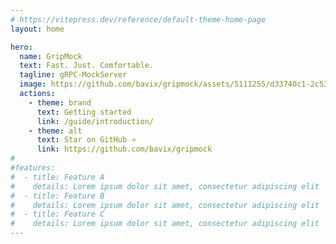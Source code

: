 ```yaml
---
# https://vitepress.dev/reference/default-theme-home-page
layout: home

hero:
  name: GripMock
  text: Fast. Just. Comfortable.
  tagline: gRPC-MockServer
  image: https://github.com/bavix/gripmock/assets/5111255/d33740c1-2c53-4c06-a7a7-d3a9cb6e7c00
  actions:
    - theme: brand
      text: Getting started
      link: /guide/introduction/
    - theme: alt
      text: Star on GitHub ⭐
      link: https://github.com/bavix/gripmock
#
#features:
#  - title: Feature A
#    details: Lorem ipsum dolor sit amet, consectetur adipiscing elit
#  - title: Feature B
#    details: Lorem ipsum dolor sit amet, consectetur adipiscing elit
#  - title: Feature C
#    details: Lorem ipsum dolor sit amet, consectetur adipiscing elit
---
```


<style>
:root {
  --vp-home-hero-image-background-image: linear-gradient(-44deg, #b033ec 50%, #41b9ea 50%);
  --vp-home-hero-image-filter: blur(46px);
}

@media (min-width: 640px) {
  :root {
    --vp-home-hero-image-filter: blur(50px);
  }
}

@media (min-width: 960px) {
  :root {
    --vp-home-hero-image-filter: blur(75px);
  }
}
</style>